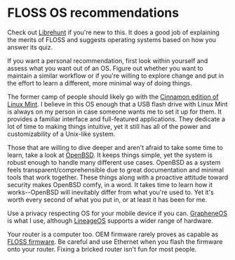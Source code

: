 # FLOSS OS recommendations

Check out [Librehunt](https://librehunt.org/) if you're new to this. It
does a good job of explaining the merits of FLOSS and suggests operating
systems based on how you answer its quiz.

If you want a personal recommendation, first look within yourself and
assess what you want out of an OS. Figure out whether you want to
maintain a similar workflow or if you're willing to explore change and
put in the effort to learn a different, more minimal way of doing
things.

The former camp of people should likely go with the [Cinnamon edition of
Linux Mint](https://www.linuxmint.com/edition.php?id=281). I believe in
this OS enough that a USB flash drive with Linux Mint is always on my
person in case someone wants me to set it up for them. It provides
a familiar interface and full-featured applications. They dedicate a lot
of time to making things intuitive, yet it still has all of the power
and customizability of a Unix-like system.

Those that are willing to dive deeper and aren't afraid to take some
time to learn, take a look at [OpenBSD](https://www.openbsd.org/). It
keeps things simple, yet the system is robust enough to handle many
different use cases. OpenBSD as a system feels
transparent/comprehensible due to great documentation and minimal tools
that work together. These things along with a proactive attitude toward
security makes OpenBSD comfy, in a word. It takes time to learn how it
works--OpenBSD will inevitably differ from what you're used to. Yet it's
worth every second of what you put in, or at least it has been for me.

Use a privacy respecting OS for your mobile device if you
can. [GrapheneOS](https://grapheneos.org/) is what I use, although
[LineageOS](https://www.lineageos.org/) supports a wider range of
hardware.

Your router is a computer too. OEM firmware rarely proves as capable as
[FLOSS
firmware](https://www.privacytools.io/operating-systems/#firmware). Be
careful and use Ethernet when you flash the firmware onto your
router. Fixing a bricked router isn't fun for most people.
